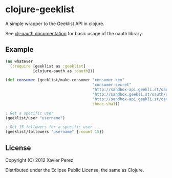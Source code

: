 # clojure-geeklist

A simple wrapper to the Geeklist API in clojure.

See [clj-oauth documentation](http://github.com/mattrepl/clj-oauth) for basic usage of the oauth library.

## Example

```clojure
(ns whatever
  (:require [geeklist as :geeklist]
            [clojure-oauth as :oauth]))

(def consumer (geeklist/make-consumer "consumer-key"
                                      "consumer-secret"
                                      "http://sandbox-api.geekli.st/oauth/request_token"
                                      "http://sandbox.geekli.st/oauth/access_token"
                                      "http://sandbox-api.geekli.st/oauth/authorize"
                                      :hmac-sha1))

; Get a specific user
(geeklist/user "username")

; Get 15 followers for a specific user
(geeklist/followers "username" {:count 15})
```

## License

Copyright (C) 2012 Xavier Perez

Distributed under the Eclipse Public License, the same as Clojure.
